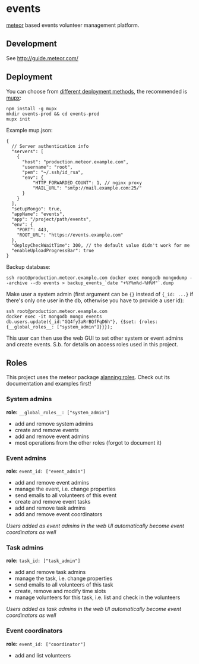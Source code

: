 # events

[meteor](https://www.meteor.com/) based events volunteer management platform.

## Development

See http://guide.meteor.com/

## Deployment

You can choose from [different deployment methods](http://guide.meteor.com/deployment.html), the recommended is [mupx](https://github.com/arunoda/meteor-up/tree/mupx):

    npm install -g mupx
    mkdir events-prod && cd events-prod
    mupx init

Example mup.json:

   
    {
      // Server authentication info
      "servers": [
    	{
    	  "host": "production.meteor.example.com",
    	  "username": "root",
    	  "pem": "~/.ssh/id_rsa",
    	  "env": {
    		  "HTTP_FORWARDED_COUNT": 1, // nginx proxy
    		  "MAIL_URL": "smtp://mail.example.com:25/"
    	  }
    	}
      ],
      "setupMongo": true,
      "appName": "events",
      "app": "/project/path/events",
      "env": {
    	"PORT": 443,
    	"ROOT_URL": "https://events.example.com"
      },
      "deployCheckWaitTime": 300, // the default value didn't work for me
      "enableUploadProgressBar": true
    } 

Backup database:

    ssh root@production.meteor.example.com docker exec mongodb mongodump --archive --db events > backup_events_`date "+%Y%m%d-%H%M"`.dump

Make user a system admin (first argument can be `{}` instead of `{_id: ...}` if there's only one user in the db, otherwise you have to provide a user id):

    ssh root@production.meteor.example.com
    docker exec -it mongodb mongo events
    db.users.update({_id:"GQ4fy3aRrBQfFqD6h"}, {$set: {roles: {__global_roles__: ["system_admin"]}}});

This user can then use the web GUI to set other system or event admins and create events. S.b. for details on access roles used in this project.

## Roles
This project uses the meteor package [alanning:roles](https://atmospherejs.com/alanning/roles). Check out its documentation and examples first!

### System admins

**role:** `__global_roles__: ["system_admin"]`

* add and remove system admins
* create and remove events
* add and remove event admins
* most operations from the other roles (forgot to document it)

### Event admins

**role:** `event_id: ["event_admin"]`

* add and remove event admins
* manage the event, i.e. change properties
* send emails to all volunteers of this event
* create and remove event tasks
* add and remove task admins
* add and remove event coordinators

*Users added as event admins in the web UI automatically become event coordinators as well*

### Task admins

**role:** `task_id: ["task_admin"]`

* add and remove task admins
* manage the task, i.e. change properties
* send emails to all volunteers of this task
* create, remove and modify time slots
* manage volunteers for this task, i.e. list and check in the volunteers

*Users added as task admins in the web UI automatically become event coordinators as well*

### Event coordinators

**role:** `event_id: ["coordinator"]`

* add and list volunteers
